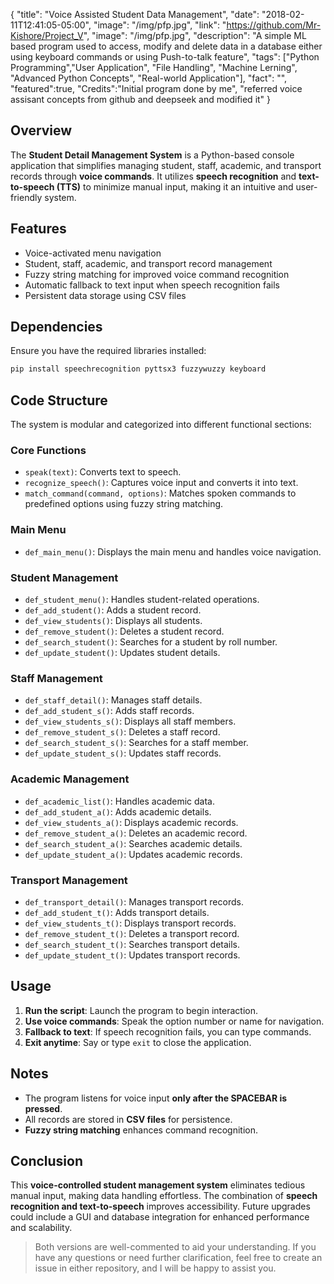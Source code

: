 {
  "title": "Voice Assisted Student Data Management",
  "date": "2018-02-11T12:41:05-05:00",
  "image": "/img/pfp.jpg",
  "link": "https://github.com/Mr-Kishore/Project_V",
  "image": "/img/pfp.jpg",
  "description": "A simple ML based program used to access, modify and delete data in a database either using keyboard
                  commands or using Push-to-talk feature",
  "tags": ["Python Programming","User Application", "File Handling", "Machine Lerning", "Advanced Python Concepts", "Real-world Application"],
  "fact": "",
  "featured":true,
  "Credits":"Initial program done by me", "referred voice assisant concepts from github and deepseek and modified it"
}

## Overview
The **Student Detail Management System** is a Python-based console application that simplifies managing student, staff, academic, and transport records through **voice commands**. It utilizes **speech recognition** and **text-to-speech (TTS)** to minimize manual input, making it an intuitive and user-friendly system.

## Features
- Voice-activated menu navigation
- Student, staff, academic, and transport record management
- Fuzzy string matching for improved voice command recognition
- Automatic fallback to text input when speech recognition fails
- Persistent data storage using CSV files

## Dependencies
Ensure you have the required libraries installed:
```sh
pip install speechrecognition pyttsx3 fuzzywuzzy keyboard
```

## Code Structure
The system is modular and categorized into different functional sections:

### Core Functions
- `speak(text)`: Converts text to speech.
- `recognize_speech()`: Captures voice input and converts it into text.
- `match_command(command, options)`: Matches spoken commands to predefined options using fuzzy string matching.

### Main Menu
- `def_main_menu()`: Displays the main menu and handles voice navigation.

### Student Management
- `def_student_menu()`: Handles student-related operations.
- `def_add_student()`: Adds a student record.
- `def_view_students()`: Displays all students.
- `def_remove_student()`: Deletes a student record.
- `def_search_student()`: Searches for a student by roll number.
- `def_update_student()`: Updates student details.

### Staff Management
- `def_staff_detail()`: Manages staff details.
- `def_add_student_s()`: Adds staff records.
- `def_view_students_s()`: Displays all staff members.
- `def_remove_student_s()`: Deletes a staff record.
- `def_search_student_s()`: Searches for a staff member.
- `def_update_student_s()`: Updates staff records.

### Academic Management
- `def_academic_list()`: Handles academic data.
- `def_add_student_a()`: Adds academic details.
- `def_view_students_a()`: Displays academic records.
- `def_remove_student_a()`: Deletes an academic record.
- `def_search_student_a()`: Searches academic details.
- `def_update_student_a()`: Updates academic records.

### Transport Management
- `def_transport_detail()`: Manages transport records.
- `def_add_student_t()`: Adds transport details.
- `def_view_students_t()`: Displays transport records.
- `def_remove_student_t()`: Deletes a transport record.
- `def_search_student_t()`: Searches transport details.
- `def_update_student_t()`: Updates transport records.

## Usage
1. **Run the script**: Launch the program to begin interaction.
2. **Use voice commands**: Speak the option number or name for navigation.
3. **Fallback to text**: If speech recognition fails, you can type commands.
4. **Exit anytime**: Say or type `exit` to close the application.

## Notes
- The program listens for voice input **only after the SPACEBAR is pressed**.
- All records are stored in **CSV files** for persistence.
- **Fuzzy string matching** enhances command recognition.

## Conclusion
This **voice-controlled student management system** eliminates tedious manual input, making data handling effortless. The combination of **speech recognition and text-to-speech** improves accessibility. Future upgrades could include a GUI and database integration for enhanced performance and scalability.


> Both versions are well-commented to aid your understanding. If you have any questions or need further clarification, feel free to create an issue in either repository, and I will be happy to assist you.